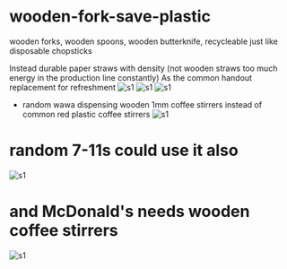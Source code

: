 # wooden-fork-save-plastic
wooden forks, wooden spoons, wooden butterknife, recycleable just like disposable chopsticks


Instead durable paper straws with density (not wooden straws too much energy in the production line constantly)
As the common handout replacement for refreshment
![s1](https://raw.githubusercontent.com/c4pt000/wooden-fork-save-plastic/main/IMG_20210913_232050843~2.jpg)
![s1](https://raw.githubusercontent.com/c4pt000/wooden-fork-save-plastic/main/IMG_20220127_055743941.jpg)
![s1](https://raw.githubusercontent.com/c4pt000/wooden-fork-save-plastic/main/IMG_20220127_060104739.jpg)
* random wawa dispensing wooden 1mm coffee stirrers instead of common red plastic coffee stirrers
![s1](https://raw.githubusercontent.com/c4pt000/wooden-fork-save-plastic/main/IMG_20220106_205446178_HDR.jpg)

# random 7-11s could use it also
![s1](https://raw.githubusercontent.com/c4pt000/wooden-fork-save-plastic/main/IMG_20220107_112921709_HDR.jpg)

# and McDonald's needs wooden coffee stirrers

![s1](https://raw.githubusercontent.com/c4pt000/wooden-fork-save-plastic/main/IMG_20220215_060353482.jpg)
